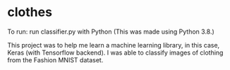 # clothes
To run: run classifier.py with Python (This was made using Python 3.8.)

This project was to help me learn a machine learning library, in this case, Keras (with Tensorflow backend). I was able to classify images of clothing from the Fashion MNIST dataset.
